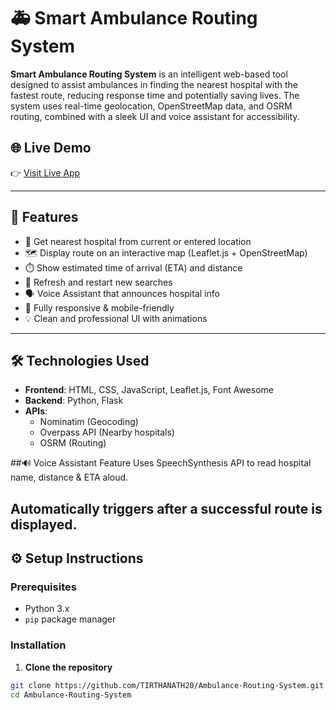 # 🚑 Smart Ambulance Routing System

**Smart Ambulance Routing System** is an intelligent web-based tool designed to assist ambulances in finding the nearest hospital with the fastest route, reducing response time and potentially saving lives. The system uses real-time geolocation, OpenStreetMap data, and OSRM routing, combined with a sleek UI and voice assistant for accessibility.



## 🌐 Live Demo
👉 [Visit Live App](https://smart-ambulance-routing-system.onrender.com/)

---

## 🚀 Features

- 📍 Get nearest hospital from current or entered location
- 🗺️ Display route on an interactive map (Leaflet.js + OpenStreetMap)
- ⏱️ Show estimated time of arrival (ETA) and distance
- 🔄 Refresh and restart new searches
- 🗣️ Voice Assistant that announces hospital info
- 📱 Fully responsive & mobile-friendly
- 💡 Clean and professional UI with animations

---

## 🛠️ Technologies Used

- **Frontend**: HTML, CSS, JavaScript, Leaflet.js, Font Awesome
- **Backend**: Python, Flask
- **APIs**:
  - Nominatim (Geocoding)
  - Overpass API (Nearby hospitals)
  - OSRM (Routing)


##🔊 Voice Assistant Feature
Uses SpeechSynthesis API to read hospital name, distance & ETA aloud.

Automatically triggers after a successful route is displayed.
---

## ⚙️ Setup Instructions

### Prerequisites

- Python 3.x
- `pip` package manager

### Installation

1. **Clone the repository**

```bash
git clone https://github.com/TIRTHANATH20/Ambulance-Routing-System.git
cd Ambulance-Routing-System

